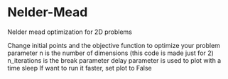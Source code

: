 # Nelder-Mead
Nelder mead optimization for 2D problems

Change initial points and the objective function to optimize your problem
parameter n is the number of dimensions (this code is made just for 2)
n_iterations is the break parameter
delay parameter is used to plot with a time sleep
If want to run it faster, set plot to False

